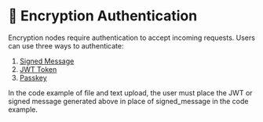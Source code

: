 # 🔐 Encryption Authentication

Encryption nodes require authentication to accept incoming requests. Users can use three ways to authenticate:

1. [Signed Message](method-1-signed-message.md)
2. [JWT Token](method-2-jwt.md)
3. [Passkey](method-3-passkey.md)

In the code example of file and text upload, the user must place the JWT or signed message generated above in place of signed\_message in the code example.
